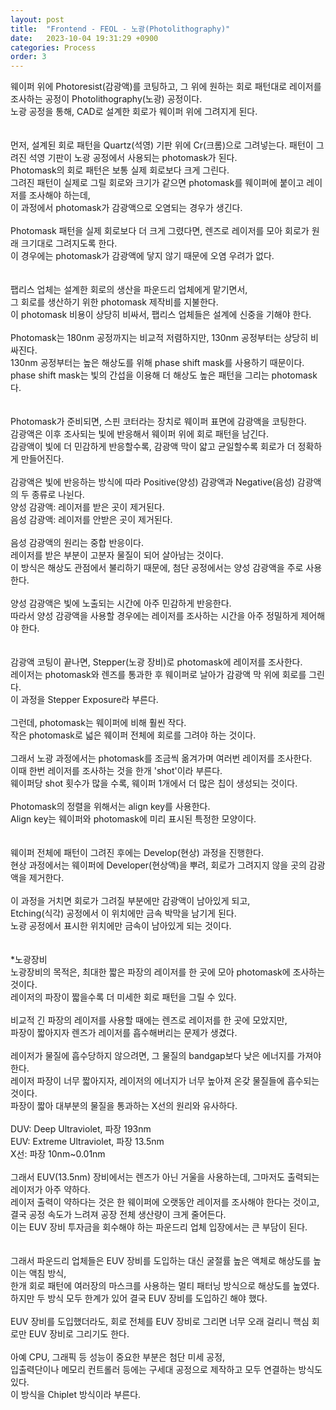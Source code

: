 ```yaml
---
layout: post
title:  "Frontend - FEOL - 노광(Photolithography)"
date:   2023-10-04 19:31:29 +0900
categories: Process
order: 3
---
```


웨이퍼 위에 Photoresist(감광액)를 코팅하고, 그 위에 원하는 회로 패턴대로 레이저를 조사하는 공정이 Photolithography(노광) 공정이다.<br>
노광 공정을 통해, CAD로 설계한 회로가 웨이퍼 위에 그려지게 된다.<br>
<br>
<br>
먼저, 설계된 회로 패턴을 Quartz(석영) 기판 위에 Cr(크롬)으로 그려넣는다.
패턴이 그려진 석영 기판이 노광 공정에서 사용되는 photomask가 된다.
<br>
Photomask의 회로 패턴은 보통 실제 회로보다 크게 그린다.<br>
그려진 패턴이 실제로 그릴 회로와 크기가 같으면 photomask를 웨이퍼에 붙이고 레이저를 조사해야 하는데,<br>
이 과정에서 photomask가 감광액으로 오염되는 경우가 생긴다.<br>
<br>
Photomask 패턴을 실제 회로보다 더 크게 그렸다면, 렌즈로 레이저를 모아 회로가 원래 크기대로 그려지도록 한다.<br>
이 경우에는 photomask가 감광액에 닿지 않기 때문에 오염 우려가 없다.<br>
<br>
<br>
팹리스 업체는 설계한 회로의 생산을 파운드리 업체에게 맡기면서,<br>
그 회로를 생산하기 위한 photomask 제작비를 지불한다.<br>
이 photomask 비용이 상당히 비싸서, 팹리스 업체들은 설계에 신중을 기해야 한다.<br>
<br>
Photomask는 180nm 공정까지는 비교적 저렴하지만, 130nm 공정부터는 상당히 비싸진다.<br>
130nm 공정부터는 높은 해상도를 위해 phase shift mask를 사용하기 때문이다.<br>
phase shift mask는 빛의 간섭을 이용해 더 해상도 높은 패턴을 그리는 photomask다.<br>
<br>
<br>
Photomask가 준비되면, 스핀 코터라는 장치로 웨이퍼 표면에 감광액을 코팅한다.<br>
감광액은 이후 조사되는 빛에 반응해서 웨이퍼 위에 회로 패턴을 남긴다.<br>
감광액이 빛에 더 민감하게 반응할수록, 감광액 막이 얇고 균일할수록 회로가 더 정확하게 만들어진다.<br>
<br>
감광액은 빛에 반응하는 방식에 따라 Positive(양성) 감광액과 Negative(음성) 감광액의 두 종류로 나뉜다.<br>
양성 감광액: 레이저를 받은 곳이 제거된다.<br>
음성 감광액: 레이저를 안받은 곳이 제거된다.<br>
<br>
음성 감광액의 원리는 중합 반응이다.<br>
레이저를 받은 부분이 고분자 물질이 되어 살아남는 것이다.<br>
이 방식은 해상도 관점에서 불리하기 때문에, 첨단 공정에서는 양성 감광액을 주로 사용한다.<br>
<br>
양성 감광액은 빛에 노출되는 시간에 아주 민감하게 반응한다.<br>
따라서 양성 감광액을 사용할 경우에는 레이저를 조사하는 시간을 아주 정밀하게 제어해야 한다.<br>
<br>
<br>
감광액 코팅이 끝나면, Stepper(노광 장비)로 photomask에 레이저를 조사한다.<br>
레이저는 photomask와 렌즈를 통과한 후 웨이퍼로 날아가 감광액 막 위에 회로를 그린다.<br>
이 과정을 Stepper Exposure라 부른다.<br>
<br>
그런데, photomask는 웨이퍼에 비해 훨씬 작다.<br>
작은 photomask로 넓은 웨이퍼 전체에 회로를 그려야 하는 것이다.<br>
<br>
그래서 노광 과정에서는 photomask를 조금씩 옮겨가며 여러번 레이저를 조사한다.<br>
이때 한번 레이저를 조사하는 것을 한개 'shot'이라 부른다.<br>
웨이퍼당 shot 횟수가 많을 수록, 웨이퍼 1개에서 더 많은 칩이 생성되는 것이다.<br>
<br>
Photomask의 정렬을 위해서는 align key를 사용한다.<br>
Align key는 웨이퍼와 photomask에 미리 표시된 특정한 모양이다.<br>
<br>
<br>
웨이퍼 전체에 패턴이 그려진 후에는 Develop(현상) 과정을 진행한다.<br>
현상 과정에서는 웨이퍼에 Developer(현상액)을 뿌려, 회로가 그려지지 않을 곳의 감광액을 제거한다.<br>
<br>
이 과정을 거치면 회로가 그려질 부분에만 감광액이 남아있게 되고,<br>
Etching(식각) 공정에서 이 위치에만 금속 박막을 남기게 된다.<br>
노광 공정에서 표시한 위치에만 금속이 남아있게 되는 것이다.<br>
<br>
<br>
*노광장비<br>
노광장비의 목적은, 최대한 짧은 파장의 레이저를 한 곳에 모아 photomask에 조사하는 것이다.<br>
레이저의 파장이 짧을수록 더 미세한 회로 패턴을 그릴 수 있다.<br>
<br>
비교적 긴 파장의 레이저를 사용할 때에는 렌즈로 레이저를 한 곳에 모았지만,<br>
파장이 짧아지자 렌즈가 레이저를 흡수해버리는 문제가 생겼다.<br>
<br>
레이저가 물질에 흡수당하지 않으려면, 그 물질의 bandgap보다 낮은 에너지를 가져야 한다.<br>
레이저 파장이 너무 짧아지자, 레이저의 에너지가 너무 높아져 온갖 물질들에 흡수되는 것이다.<br>
파장이 짧아 대부분의 물질을 통과하는 X선의 원리와 유사하다.<br>
<br>
DUV: Deep Ultraviolet, 파장 193nm<br>
EUV: Extreme Ultraviolet, 파장 13.5nm<br>
X선: 파장 10nm~0.01nm<br>
<br>
그래서 EUV(13.5nm) 장비에서는 렌즈가 아닌 거울을 사용하는데, 그마저도 출력되는 레이저가 아주 약하다.<br>
레이저 출력이 약하다는 것은 한 웨이퍼에 오랫동안 레이저를 조사해야 한다는 것이고,<br>
결국 공정 속도가 느려져 공장 전체 생산량이 크게 줄어든다.<br>
이는 EUV 장비 투자금을 회수해야 하는 파운드리 업체 입장에서는 큰 부담이 된다.<br>
<br>
<br>
그래서 파운드리 업체들은 EUV 장비를 도입하는 대신 굴절률 높은 액체로 해상도를 높이는 액침 방식,<br>
한개 회로 패턴에 여러장의 마스크를 사용하는 멀티 패터닝 방식으로 해상도를 높였다.<br>
하지만 두 방식 모두 한계가 있어 결국 EUV 장비를 도입하긴 해야 했다.<br>
<br>
EUV 장비를 도입했더라도, 회로 전체를 EUV 장비로 그리면 너무 오래 걸리니 핵심 회로만 EUV 장비로 그리기도 한다.<br>
<br>
아예 CPU, 그래픽 등 성능이 중요한 부분은 첨단 미세 공정,<br>
입출력단이나 메모리 컨트롤러 등에는 구세대 공정으로 제작하고 모두 연결하는 방식도 있다.<br>
이 방식을 Chiplet 방식이라 부른다.<br>
